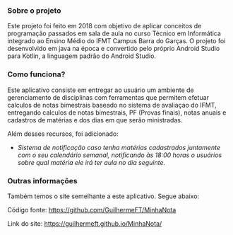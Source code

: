 ### Sobre o projeto
Este projeto foi feito em 2018 com objetivo de aplicar conceitos de programação passados em sala de aula no curso Técnico em Informática integrado ao Ensino Médio do IFMT Campus Barra do Garças. O projeto foi desenvolvido em java na época e convertido pelo próprio Android Studio para Kotlin, a linguagem padrão do Android Studio.

### Como funciona?
Este aplicativo consiste em entregar ao usuário um ambiente de gerenciamento de disciplinas com ferramentas que permitem efetuar calculos de notas bimestrais baseado no sistema de avaliaçao do IFMT, entregando calculos de notas bimestrais, PF (Provas finais), notas anuais e cadastros de matérias e dos dias em que serão ministradas.

Além desses recursos, foi adicionado:
* _Sistema de notificação caso tenha matérias cadastrados juntamente com o seu calendário semanal, notificando às 18:00 horas o usuários sobre qual matéria ele irá ter aula no dia seguinte._

### Outras informações
Também temos o site semelhante a este aplicativo. Segue abaixo:

Código fonte: https://github.com/GuilhermeFT/MinhaNota

Link do site: https://guilhermeft.github.io/MinhaNota/
